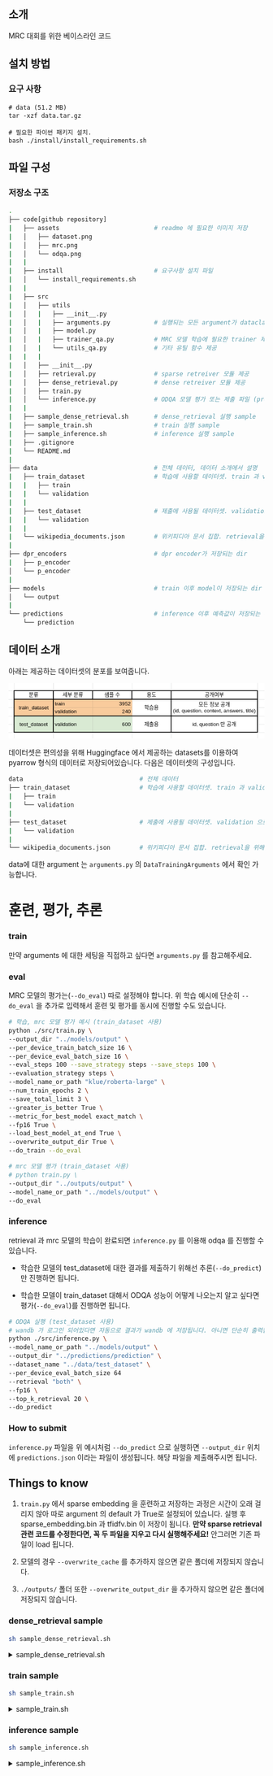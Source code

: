 ## 소개

MRC 대회를 위한 베이스라인 코드 

## 설치 방법

### 요구 사항

```
# data (51.2 MB)
tar -xzf data.tar.gz

# 필요한 파이썬 패키지 설치. 
bash ./install/install_requirements.sh
```

## 파일 구성


### 저장소 구조

```bash
.
├── code[github repository]
|   ├── assets                          # readme 에 필요한 이미지 저장
|   │   ├── dataset.png
|   │   ├── mrc.png
|   │   └── odqa.png
|   |
|   ├── install                         # 요구사항 설치 파일
|   │   └── install_requirements.sh
|   |
|   ├── src
|   │   ├── utils
|   │   |   ├── __init__.py
|   │   |   ├── arguments.py            # 실행되는 모든 argument가 dataclass 의 형태로 저장되어있음
|   │   |   ├── model.py
|   │   |   ├── trainer_qa.py           # MRC 모델 학습에 필요한 trainer 제공.
|   │   |   └── utils_qa.py             # 기타 유틸 함수 제공 
|   |   |
|   │   ├── __init__.py
|   │   ├── retrieval.py                # sparse retreiver 모듈 제공 
|   │   ├── dense_retrieval.py          # dense retreiver 모듈 제공 
|   │   ├── train.py
|   │   └── inference.py                # ODQA 모델 평가 또는 제출 파일 (predictions.json) 생성
|   |
|   ├── sample_dense_retrieval.sh       # dense_retrieval 실행 sample
|   ├── sample_train.sh                 # train 실행 sample
|   ├── sample_inference.sh             # inference 실행 sample
|   ├── .gitignore
|   └── README.md
|
├── data                                # 전체 데이터, 데이터 소개에서 설명
|   ├── train_dataset                   # 학습에 사용할 데이터셋. train 과 validation 으로 구성 
|   |   ├── train                       
|   |   └── validation
|   |   
|   ├── test_dataset                    # 제출에 사용될 데이터셋. validation 으로 구성 
|   |   └── validation
|   |
|   └── wikipedia_documents.json        # 위키피디아 문서 집합. retrieval을 위해 쓰이는 corpus.
|
├── dpr_encoders                        # dpr encoder가 저장되는 dir
|   ├── p_encoder     
│   └── p_encoder
|
├── models                              # train 이후 model이 저장되는 dir
│   └── output
|
└── predictions                         # inference 이후 예측값이 저장되는 dir
    └── prediction

```

## 데이터 소개

아래는 제공하는 데이터셋의 분포를 보여줍니다.

![데이터 분포](./assets/dataset.png)

데이터셋은 편의성을 위해 Huggingface 에서 제공하는 datasets를 이용하여 pyarrow 형식의 데이터로 저장되어있습니다. 다음은 데이터셋의 구성입니다.

```bash
data                                # 전체 데이터
├── train_dataset                   # 학습에 사용할 데이터셋. train 과 validation 으로 구성 
|   ├── train                       
|   └── validation
|   
├── test_dataset                    # 제출에 사용될 데이터셋. validation 으로 구성 
|   └── validation
|
└── wikipedia_documents.json        # 위키피디아 문서 집합. retrieval을 위해 쓰이는 corpus.
```

data에 대한 argument 는 `arguments.py` 의 `DataTrainingArguments` 에서 확인 가능합니다. 

# 훈련, 평가, 추론

### train

만약 arguments 에 대한 세팅을 직접하고 싶다면 `arguments.py` 를 참고해주세요. 

### eval

MRC 모델의 평가는(`--do_eval`) 따로 설정해야 합니다.  위 학습 예시에 단순히 `--do_eval` 을 추가로 입력해서 훈련 및 평가를 동시에 진행할 수도 있습니다.

```bash
# 학습, mrc 모델 평가 예시 (train_dataset 사용)
python ./src/train.py \
--output_dir "../models/output" \
--per_device_train_batch_size 16 \
--per_device_eval_batch_size 16 \
--eval_steps 100 --save_strategy steps --save_steps 100 \
--evaluation_strategy steps \
--model_name_or_path "klue/roberta-large" \
--num_train_epochs 2 \
--save_total_limit 3 \
--greater_is_better True \
--metric_for_best_model exact_match \
--fp16 True \
--load_best_model_at_end True \
--overwrite_output_dir True \
--do_train --do_eval
```

```bash
# mrc 모델 평가 (train_dataset 사용)
# python train.py \
--output_dir "../outputs/output" \
--model_name_or_path "../models/output" \
--do_eval 
```

### inference

retrieval 과 mrc 모델의 학습이 완료되면 `inference.py` 를 이용해 odqa 를 진행할 수 있습니다.

* 학습한 모델의  test_dataset에 대한 결과를 제출하기 위해선 추론(`--do_predict`)만 진행하면 됩니다. 

* 학습한 모델이 train_dataset 대해서 ODQA 성능이 어떻게 나오는지 알고 싶다면 평가(`--do_eval`)를 진행하면 됩니다.

```bash
# ODQA 실행 (test_dataset 사용)
# wandb 가 로그인 되어있다면 자동으로 결과가 wandb 에 저장됩니다. 아니면 단순히 출력됩니다
python ./src/inference.py \
--model_name_or_path "../models/output" \
--output_dir "../predictions/prediction" \
--dataset_name "../data/test_dataset" \
--per_device_eval_batch_size 64
--retrieval "both" \
--fp16 \
--top_k_retrieval 20 \
--do_predict
```
    
### How to submit

`inference.py` 파일을 위 예시처럼 `--do_predict` 으로 실행하면 `--output_dir` 위치에 `predictions.json` 이라는 파일이 생성됩니다. 해당 파일을 제출해주시면 됩니다.

## Things to know

1. `train.py` 에서 sparse embedding 을 훈련하고 저장하는 과정은 시간이 오래 걸리지 않아 따로 argument 의 default 가 True로 설정되어 있습니다. 실행 후 sparse_embedding.bin 과 tfidfv.bin 이 저장이 됩니다. **만약 sparse retrieval 관련 코드를 수정한다면, 꼭 두 파일을 지우고 다시 실행해주세요!** 안그러면 기존 파일이 load 됩니다.

2. 모델의 경우 `--overwrite_cache` 를 추가하지 않으면 같은 폴더에 저장되지 않습니다. 

3. `./outputs/` 폴더 또한 `--overwrite_output_dir` 을 추가하지 않으면 같은 폴더에 저장되지 않습니다.


### dense_retrieval sample
```bash
sh sample_dense_retrieval.sh
```
<details>

<summary> sample_dense_retrieval.sh </summary>

```bash
python ./src/dense_retrieval.py \
--batch_size 4 \
--bm25 True \
--epochs 3 \
--num_neg 3 --bm_num 2 \
--dataset "wiki" \
--test_query True \
--dpr_gradient_accumulation_steps 16
```
    
</details>



### train sample
```bash
sh sample_train.sh
```
<details>
    
<summary> sample_train.sh </summary>
```bash
python ./src/train.py \
--output_dir "../models/output" \
--per_device_train_batch_size 16 \
--per_device_eval_batch_size 16 \
--eval_steps 100 --save_steps 100 --save_strategy steps \
--evaluation_strategy steps \
--model_name_or_path "klue/roberta-large" \
--num_train_epochs 2 \
--save_total_limit 3 \
--greater_is_better True \
--metric_for_best_model "exact_match" \
--fp16 True \
--load_best_model_at_end True \
--overwrite_output_dir True \
--do_train --do_eval
```

</details>


    
### inference sample
```bash
sh sample_inference.sh
```
<details>
   
<summary> sample_inference.sh </summary>    
```bash
python ./src/inference.py \
--model_name_or_path "../models/output" \
--output_dir "../predictions/prediction" \
--dataset_name "../data/test_dataset" \
--per_device_eval_batch_size 64 \
--retrieval "both" \
--fp16 \
--top_k_retrieval 20 \
--do_predict
```
    
</details>
